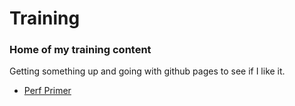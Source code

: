 # Training

### Home of my training content

Getting something up and going with github pages to see if I like it. 

- [Perf Primer](https://haithcockce.github.io/learning-stuff/docs/perf.md)
